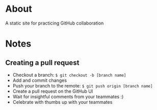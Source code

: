 # About
A static site for practicing GitHub collaboration 

# Notes
## Creating a pull request
* Checkout a branch: `$ git checkout -b [branch name]`
* Add and commit changes 
* Push your branch to the remote: `$ git push origin [branch name]`
* Create a pull request on the GitHub UI
* Wait for insightful comments from your teammates :)
* Celebrate with thumbs up with your teammates 
